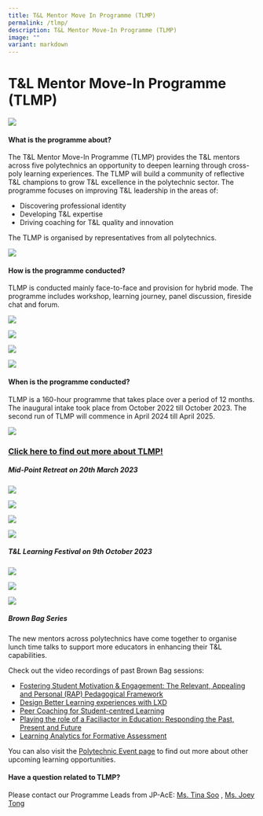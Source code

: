 ```yaml
---
title: T&L Mentor Move In Programme (TLMP)
permalink: /tlmp/
description: T&L Mentor Move-In Programme (TLMP)
image: ""
variant: markdown
---
```

# T&amp;L Mentor Move-In Programme (TLMP)

![](/images/70290420_mlsuccess.jpg)

#### What is the programme about?

The T&amp;L Mentor Move-In Programme (TLMP) provides the T&amp;L mentors across five polytechnics an opportunity to deepen learning through cross-poly learning experiences. The TLMP will build a community of reflective T&amp;L champions to grow T&amp;L excellence in the polytechnic sector. The programme focuses on improving T&amp;L leadership in the areas of:
* Discovering professional identity
* Developing T&amp;L expertise
* Driving coaching for T&amp;L quality and innovation

The TLMP is organised by representatives from all polytechnics.

![](/images/tlmporganisers.jpeg)

#### How is the programme conducted?

TLMP is conducted mainly face-to-face and provision for hybrid mode. The programme includes workshop, learning journey, panel discussion, fireside chat and forum. 

![](/images/tlmp%20intake%201%20discussion.jpg)

![](/images/tlmp1%20(5).jpeg)

![](/images/tlmp1%20(2).jpeg)

![](/images/tlmp1%20(3).jpeg)

#### When is the programme conducted?

TLMP is a 160-hour programme that takes place over a period of 12 months. The inaugural intake took place from October 2022 till October 2023. The second run of TLMP will commence in April 2024 till April 2025.  

![](/images/tlmp%20nm2.jpg)


### [Click here to find out more about TLMP!](/files/TLMP_intake_2_website_approved_by_RJ_16_Jan_24.pdf)

##### Mid-Point Retreat on 20th March 2023
![](/images/TLMP%20Intake%202%20Update/MPR_Ideation2_min.png)

![](/images/TLMP%20Intake%202%20Update/MPR_Friends.png)

![](/images/TLMP%20Intake%202%20Update/EM_Huddle.png)

![](/images/TLMP%20Intake%202%20Update/EM_Huddle_image.JPG)

##### T&amp;L Learning Festival on 9th October 2023

![](/images/TLMP%20Intake%202%20Update/Identity.png)

![](/images/TLMP%20Intake%202%20Update/Impact.png)

![](/images/TLMP%20Intake%202%20Update/Inspiration.png)

##### Brown Bag Series
The new mentors across polytechnics have come together to organise lunch time talks to support more educators in enhancing their T&amp;L capabilities.

Check out the video recordings of past Brown Bag sessions:
* [Fostering Student Motivation &amp; Engagement: The Relevant, Appealing and Personal (RAP) Pedagogical Framework](https://nyp.padlet.org/joeytong/polytechnic-events-open-to-all-poly-staff-pyh8eoctf1vj4q2y/wish/2373188500)
* [Design Better Learning experiences with LXD](https://nyp.padlet.org/joeytong/polytechnic-events-open-to-all-poly-staff-pyh8eoctf1vj4q2y/wish/2447847562)
* [Peer Coaching for Student-centred Learning](https://nyp.padlet.org/joeytong/polytechnic-events-open-to-all-poly-staff-pyh8eoctf1vj4q2y/wish/2478254285)
* [Playing the role of a Faciliactor in Education: Responding the Past, Present and Future](https://nyp.padlet.org/joeytong/polytechnic-events-open-to-all-poly-staff-pyh8eoctf1vj4q2y/wish/2639313746)
* [Learning Analytics for Formative Assessment](https://nyp.padlet.org/joeytong/polytechnic-events-open-to-all-poly-staff-pyh8eoctf1vj4q2y/wish/2565645767)

You can also visit the [Polytechnic Event page](https://jpace.polytechnic.edu.sg/openpolyevents/) to find out more about other upcoming learning opportunities.


#### Have a question related to TLMP?

Please contact our Programme Leads from JP-AcE: <a href="mailto:tina_soo@np.edu.sg">Ms. Tina Soo</a> , <a href="mailto:Joey_tong@nyp.edu.sg">Ms. Joey Tong</a>
